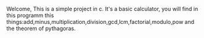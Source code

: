 Welcome,
This is a simple project in c. It's a basic calculator, you will find in this programm this things:add,minus,multiplication,division,gcd,lcm,factorial,modulo,pow and the theorem of pythagoras.

